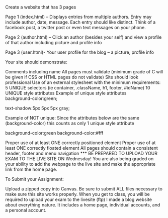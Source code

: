 # 

Create a website that has 3 pages

Page 1 (index.html) – Displays entries from multiple authors. Entry may include author, date, message. Each entry should like distinct. Think of a facebook post, a twitter post or even text messages on your phone.

Page 2 (author.html) –  Click an author (besides your self) and view a profile of that author including picture and profile info

Page 3 (user.html)- Your user profile for the blog – a picture, profile info

Your site should demonstrate:

Comments including name
All pages must validate (minimum grade of C will be given if CSS or HTML pages do not validate)
Site should look professional
Use of an external stylesheet with the minimum requirements:
5 UNIQUE selectors (ie container, .className, h1, footer, #idName)
10 UNIQUE style attributes
Example of unique style attributes	
background-color:green;

text-shadow:5px 5px 5px gray;

Example of NOT unique: Since the attributes below are the same (background-color) this counts as only 1 unique style attribute	
 

background-color:green
background-color:#fff

 

Proper use of at least ONE correctly positioned element
Proper use of at least ONE correctly floated element
All pages should contain a consistent header, footer and menu navigation
*** BE PREPARED TO UPLOAD YOUR EXAM TO THE LIVE SITE ON Wednesday! You are also being graded on your ability to add the webpage to the live site and make the appropriate link from the home page.

To Submit your Assignment: 

Upload a zipped copy into Canvas. Be sure to submit ALL files necessary to make sure this site works properly.
When you get to class, you will be required to upload your exam to the livesite (ftp)
I made a blog website about everything nature. It includes a home page, individual accounts, and a personal account. 
